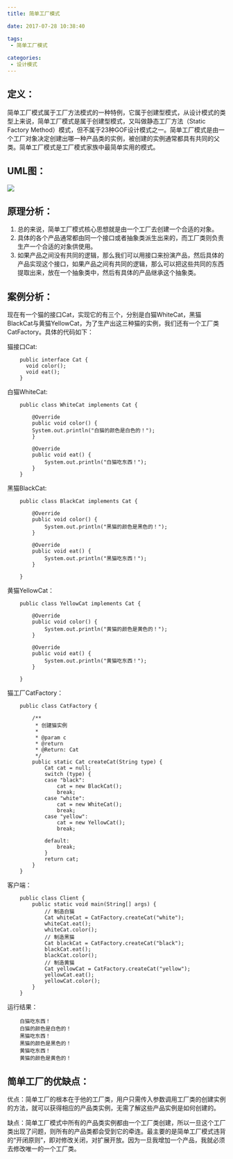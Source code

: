 ```yaml
---
title: 简单工厂模式

date: 2017-07-28 10:38:40

tags: 
 - 简单工厂模式
 
categories: 
 - 设计模式 
---
```

## **定义：**  ##

简单工厂模式属于工厂方法模式的一种特例，它属于创建型模式，从设计模式的类型上来说，简单工厂模式是属于创建型模式，又叫做静态工厂方法（Static Factory Method）模式，但不属于23种GOF设计模式之一。简单工厂模式是由一个工厂对象决定创建出哪一种产品类的实例，被创建的实例通常都具有共同的父类。简单工厂模式是工厂模式家族中最简单实用的模式。

## **UML图：** ##

![](http://ops0jcxr8.bkt.clouddn.com/%E7%AE%80%E5%8D%95%E5%B7%A5%E5%8E%82.png)

## **原理分析：** ##

1. 总的来说，简单工厂模式核心思想就是由一个工厂去创建一个合适的对象。
2. 具体的各个产品通常都由同一个接口或者抽象类派生出来的，而工厂类则负责生产一个合适的对象供使用。
3. 如果产品之间没有共同的逻辑，那么我们可以用接口来扮演产品，然后具体的产品实现这个接口，如果产品之间有共同的逻辑，那么可以把这些共同的东西提取出来，放在一个抽象类中，然后有具体的产品继承这个抽象类。

## **案例分析：** ##

现在有一个猫的接口Cat，实现它的有三个，分别是白猫WhiteCat，黑猫BlackCat与黄猫YellowCat，为了生产出这三种猫的实例，我们还有一个工厂类CatFactory。具体的代码如下：

猫接口Cat:

	    public interface Cat {
	      void color();
	      void eat();
	    }

白猫WhiteCat:
	
	    public class WhiteCat implements Cat {
	
			@Override
			public void color() {
		    System.out.println("白猫的颜色是白色的！");
			}
	
			@Override
			public void eat() {
				System.out.println("白猫吃东西！");
			}
	    }
黑猫BlackCat:

	    public class BlackCat implements Cat {
	
			@Override
			public void color() {
				System.out.println("黑猫的颜色是黑色的！");
			}
	
			@Override
			public void eat() {
				System.out.println("黑猫吃东西！");
			}
	
	    }
黄猫YellowCat：

	    public class YellowCat implements Cat {
	
			@Override
			public void color() {
				System.out.println("黄猫的颜色是黄色的！");
			}
	
			@Override
			public void eat() {
				System.out.println("黄猫吃东西！");
			}
	
	    }

猫工厂CatFactory：

	    public class CatFactory {
	
			/**
			 * 创建猫实例
			 * 
			 * @param c
			 * @return
			 * @Return: Cat
			 */
			public static Cat createCat(String type) {
				Cat cat = null;
				switch (type) {
				case "black":
					cat = new BlackCat();
					break;
				case "white":
					cat = new WhiteCat();
					break;
				case "yellow":
					cat = new YellowCat();
					break;
		
				default:
					break;
				}
				return cat;
			}
	    }

客户端：

	    public class Client {
			public static void main(String[] args) {
				// 制造白猫
				Cat whiteCat = CatFactory.createCat("white");
				whiteCat.eat();
				whiteCat.color();
				// 制造黑猫
				Cat blackCat = CatFactory.createCat("black");
				blackCat.eat();
				blackCat.color();
				// 制造黄猫
				Cat yellowCat = CatFactory.createCat("yellow");
				yellowCat.eat();
				yellowCat.color();
			}
	    }
 
运行结果：

	    白猫吃东西！
	    白猫的颜色是白色的！
	    黑猫吃东西！
	    黑猫的颜色是黑色的！
	    黄猫吃东西！
	    黄猫的颜色是黄色的！

## **简单工厂的优缺点：** ##

优点：简单工厂的根本在于他的工厂类，用户只需传入参数调用工厂类的创建实例的方法，就可以获得相应的产品类实例，无需了解这些产品实例是如何创建的。

缺点：简单工厂模式中所有的产品类实例都由一个工厂类创建，所以一旦这个工厂类出现了问题，则所有的产品类都会受到它的牵连。最主要的是简单工厂模式违背的“开闭原则”，即对修改关闭，对扩展开放。因为一旦我增加一个产品，我就必须去修改唯一的一个工厂类。

